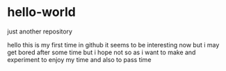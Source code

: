 # hello-world
just another repository

hello this is my first time in github
it seems to be interesting now but i may get bored after some time but i hope not so as i want to make and experiment to enjoy my time and also to pass time
